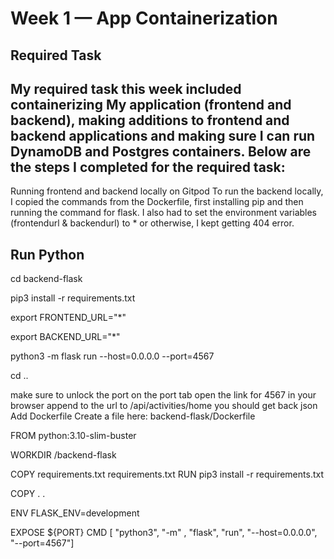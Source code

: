 # Week 1 — App Containerization
## Required Task

## My required task this week included containerizing My application (frontend and backend), making additions to frontend and backend applications and making sure I can run DynamoDB and Postgres containers. Below are the steps I completed for the required task:

Running frontend and backend locally on Gitpod
To run the backend locally, I copied the commands from the Dockerfile, first installing pip and then running the command for flask. I also had to set the environment variables (frontendurl & backendurl) to * or otherwise, I kept getting 404 error. 
## Run Python

cd backend-flask

pip3 install -r requirements.txt

export FRONTEND_URL="*"

export BACKEND_URL="*"

python3 -m flask run --host=0.0.0.0 --port=4567

cd ..


make sure to unlock the port on the port tab
open the link for 4567 in your browser
append to the url to /api/activities/home
you should get back json
Add Dockerfile
Create a file here: backend-flask/Dockerfile

FROM python:3.10-slim-buster

WORKDIR /backend-flask

COPY requirements.txt requirements.txt
RUN pip3 install -r requirements.txt

COPY . .

ENV FLASK_ENV=development

EXPOSE ${PORT}
CMD [ "python3", "-m" , "flask", "run", "--host=0.0.0.0", "--port=4567"]
